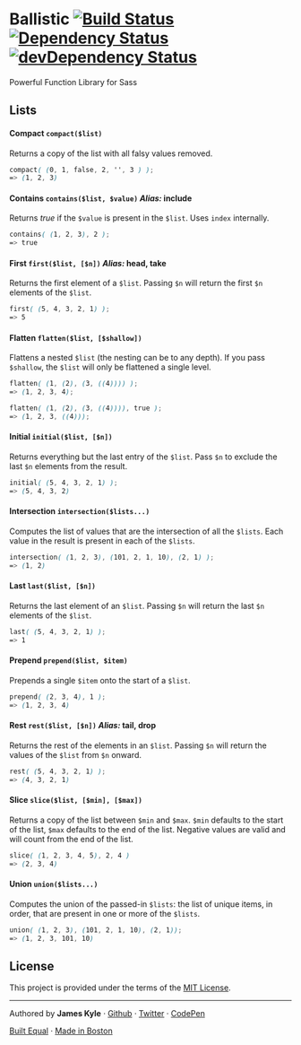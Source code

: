 Ballistic [![Build Status](https://travis-ci.org/tctcl/ballistic.png?branch=master)](https://travis-ci.org/tctcl/ballistic) [![Dependency Status](https://david-dm.org/tctcl/ballistic.png)](https://david-dm.org/tctcl/ballistic) [![devDependency Status](https://david-dm.org/tctcl/ballistic/dev-status.png)](https://david-dm.org/tctcl/ballistic#info=devDependencies)
========

Powerful Function Library for Sass

## Lists

#### Compact `compact($list)`

Returns a copy of the list with all falsy values removed.

```scss
compact( (0, 1, false, 2, '', 3 ) );
=> (1, 2, 3)
```

#### Contains `contains($list, $value)` _Alias:_ **include**

Returns _true_ if the `$value` is present in the `$list`. Uses `index` internally.

```scss
contains( (1, 2, 3), 2 );
=> true
```

#### First `first($list, [$n])` _Alias:_ **head**, **take**

Returns the first element of a `$list`. Passing `$n` will return the first `$n` elements of the `$list`.

```scss
first( (5, 4, 3, 2, 1) );
=> 5
```

#### Flatten `flatten($list, [$shallow])`

Flattens a nested `$list` (the nesting can be to any depth). If you pass `$shallow`, the `$list` will only be flattened a single level.

```scss
flatten( (1, (2), (3, ((4)))) );
=> (1, 2, 3, 4);

flatten( (1, (2), (3, ((4)))), true );
=> (1, 2, 3, ((4)));
```

#### Initial `initial($list, [$n])`

Returns everything but the last entry of the `$list`. Pass `$n` to exclude the last `$n` elements from the result.

```scss
initial( (5, 4, 3, 2, 1) );
=> (5, 4, 3, 2)
```

#### Intersection `intersection($lists...)`

Computes the list of values that are the intersection of all the `$lists`. Each value in the result is present in each of the `$lists`.

```scss
intersection( (1, 2, 3), (101, 2, 1, 10), (2, 1) );
=> (1, 2)
```

#### Last `last($list, [$n])`

Returns the last element of an `$list`. Passing `$n` will return the last `$n` elements of the `$list`.

```scss
last( (5, 4, 3, 2, 1) );
=> 1
```

#### Prepend `prepend($list, $item)`

Prepends a single `$item` onto the start of a `$list`.

```scss
prepend( (2, 3, 4), 1 );
=> (1, 2, 3, 4)
```

#### Rest `rest($list, [$n])` _Alias:_ **tail**, **drop**

Returns the rest of the elements in an `$list`. Passing `$n` will return the values of the `$list` from `$n` onward.

```scss
rest( (5, 4, 3, 2, 1) );
=> (4, 3, 2, 1)
```

#### Slice `slice($list, [$min], [$max])`

Returns a copy of the list between `$min` and `$max`. `$min` defaults to the start of the list, `$max` defaults to the end of the list. Negative values are valid and will count from the end of the list.

```scss
slice( (1, 2, 3, 4, 5), 2, 4 )
=> (2, 3, 4)
```

#### Union `union($lists...)`

Computes the union of the passed-in `$lists`: the list of unique items, in order, that are present in one or more of the `$lists`.

```scss
union( (1, 2, 3), (101, 2, 1, 10), (2, 1));
=> (1, 2, 3, 101, 10)
```

## License

This project is provided under the terms of the [MIT License](LICENSE.md).

---

Authored by **James Kyle** · [Github](https://github.com/thejameskyle) · [Twitter](https://twitter.com/thejameskyle) · [CodePen](https://codepen.com/thejameskyle)

[Built Equal](www.hrc.org/donate) · [Made in Boston](http://bostonbuilt.org/)

